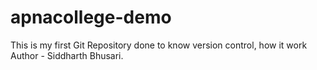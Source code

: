 # apnacollege-demo
This is my first Git Repository
done to know version control, how it work
<br>
Author - Siddharth Bhusari.
